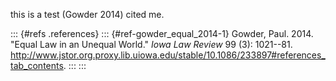 this is a test (Gowder 2014) cited me.

::: {#refs .references}
::: {#ref-gowder_equal_2014-1}
Gowder, Paul. 2014. "Equal Law in an Unequal World." *Iowa Law Review*
99 (3): 1021--81.
<http://www.jstor.org.proxy.lib.uiowa.edu/stable/10.1086/233897#references_tab_contents>.
:::
:::
